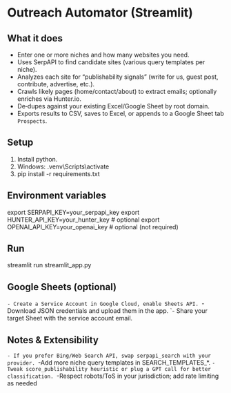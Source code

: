# Outreach Automator (Streamlit)

## What it does
- Enter one or more niches and how many websites you need.
- Uses SerpAPI to find candidate sites (various query templates per niche).
- Analyzes each site for “publishability signals” (write for us, guest post, contribute, advertise, etc.).
- Crawls likely pages (home/contact/about) to extract emails; optionally enriches via Hunter.io.
- De‑dupes against your existing Excel/Google Sheet by root domain.
- Exports results to CSV, saves to Excel, or appends to a Google Sheet tab `Prospects`.

## Setup
1. Install python.
2. Windows: .venv\Scripts\activate
3. pip install -r requirements.txt

## Environment variables
export SERPAPI_KEY=your_serpapi_key
export HUNTER_API_KEY=your_hunter_key # optional
export OPENAI_API_KEY=your_openai_key # optional (not required)

## Run
streamlit run streamlit_app.py

## Google Sheets (optional)
`- Create a Service Account in Google Cloud, enable Sheets API.
`- Download JSON credentials and upload them in the app.
`- Share your target Sheet with the service account email.

## Notes & Extensibility
`- If you prefer Bing/Web Search API, swap serpapi_search with your provider.
`-Add more niche query templates in SEARCH_TEMPLATES_*.
`-Tweak score_publishability heuristic or plug a GPT call for better classification.
`-Respect robots/ToS in your jurisdiction; add rate limiting as needed
